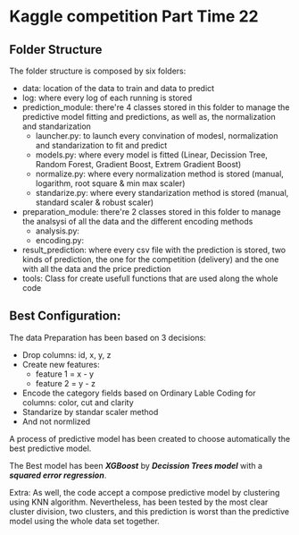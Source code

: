# Kaggle competition Part Time 22

## Folder Structure
The folder structure is composed by six folders:
  - data: location of the data to train and data to predict
  - log: where every log of each running is stored
  - prediction_module: there're 4 classes stored in this folder to manage the predictive model fitting and predictions, as well as, the normalization and standarization
       - launcher.py: to launch every convination of modesl, normalization and standarization to fit and predict
       - models.py: where every model is fitted (Linear, Decission Tree, Random Forest, Gradient Boost, Extrem Gradient Boost)
       - normalize.py: where every normalization method is stored (manual, logarithm, root square & min max scaler)
       - standarize.py: where every standarization method is stored (manual, standard scaler & robust scaler)
  - preparation_module: there're 2 classes stored in this folder to manage the analsysi of all the data and the different encoding methods
       - analysis.py: 
       - encoding.py: 
  - result_prediction: where every csv file with the prediction is stored, two kinds of prediction, the one for the competition (delivery) and the one with all the data and the price prediction
  - tools: Class for create usefull functions that are used along the whole code

## Best Configuration:
   The data Preparation has been based on 3 decisions:
   - Drop columns: id, x, y, z
   - Create new features:
       - feature 1 = x - y
       - feature 2 = y - z
   - Encode the category fields based on Ordinary Lable Coding for columns: color, cut and clarity
   - Standarize by standar scaler method
   - And not normlized

A process of predictive model has been created to choose automatically the best predictive model.
  
The Best model has been ***XGBoost*** by ***Decission Trees model*** with a ***squared error regression***.

Extra: As well, the code accept a compose predictive model by clustering using KNN algorithm. Nevertheless, has been tested by the most clear cluster division, two clusters, and this prediction is worst than the predictive model using the whole data set together.

